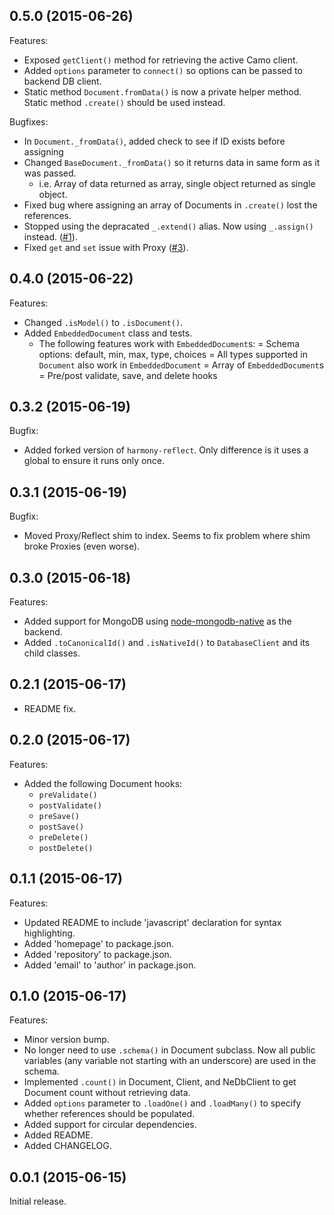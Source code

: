 ## 0.5.0 (2015-06-26)

Features:
 - Exposed `getClient()` method for retrieving the active Camo client.
 - Added `options` parameter to `connect()` so options can be passed to backend DB client.
 - Static method `Document.fromData()` is now a private helper method. Static method `.create()` should be used instead.

Bugfixes:
 - In `Document._fromData()`, added check to see if ID exists before assigning
 - Changed `BaseDocument._fromData()` so it returns data in same form as it was passed.
   + i.e. Array of data returned as array, single object returned as single object.
 - Fixed bug where assigning an array of Documents in `.create()` lost the references.
 - Stopped using the depracated `_.extend()` alias. Now using `_.assign()` instead. ([#1](https://github.com/scottwrobinson/camo/issues/1)).
 - Fixed `get` and `set` issue with Proxy ([#3](https://github.com/scottwrobinson/camo/issues/3)).

## 0.4.0 (2015-06-22)

Features:
 - Changed `.isModel()` to `.isDocument()`.
 - Added `EmbeddedDocument` class and tests.
   + The following features work with `EmbeddedDocument`s:
     = Schema options: default, min, max, type, choices
     = All types supported in `Document` also work in `EmbeddedDocument`
     = Array of `EmbeddedDocument`s
     = Pre/post validate, save, and delete hooks

## 0.3.2 (2015-06-19)

Bugfix:
 - Added forked version of `harmony-reflect`. Only difference is it uses a global to ensure it runs only once.

## 0.3.1 (2015-06-19)

Bugfix:
 - Moved Proxy/Reflect shim to index. Seems to fix problem where shim broke Proxies (even worse).

## 0.3.0 (2015-06-18)

Features:
 - Added support for MongoDB using [node-mongodb-native](https://www.npmjs.com/package/mongodb) as the backend.
 - Added `.toCanonicalId()` and `.isNativeId()` to `DatabaseClient` and its child classes.

## 0.2.1 (2015-06-17)

 - README fix.

## 0.2.0 (2015-06-17)

Features:

 - Added the following Document hooks:
   - `preValidate()`
   - `postValidate()`
   - `preSave()`
   - `postSave()`
   - `preDelete()`
   - `postDelete()`

## 0.1.1 (2015-06-17)

Features:

 - Updated README to include 'javascript' declaration for syntax highlighting.
 - Added 'homepage' to package.json.
 - Added 'repository' to package.json.
 - Added 'email' to 'author' in package.json.

## 0.1.0 (2015-06-17)

Features:

 - Minor version bump.
 - No longer need to use `.schema()` in Document subclass. Now all public variables (any variable not starting with an underscore) are used in the schema.
 - Implemented `.count()` in Document, Client, and NeDbClient to get Document count without retrieving data.
 - Added `options` parameter to `.loadOne()` and `.loadMany()` to specify whether references should be populated.
 - Added support for circular dependencies.
 - Added README.
 - Added CHANGELOG.


## 0.0.1 (2015-06-15)

Initial release.